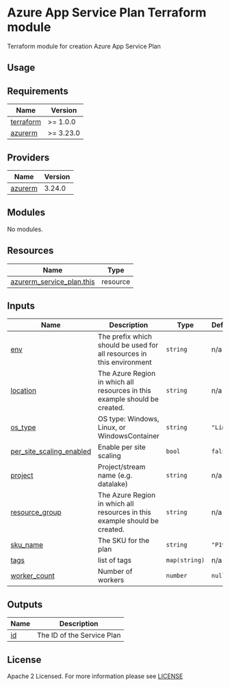 # Azure App Service Plan Terraform module
Terraform module for creation Azure App Service Plan

## Usage

<!-- BEGIN_TF_DOCS -->
## Requirements

| Name | Version |
|------|---------|
| <a name="requirement_terraform"></a> [terraform](#requirement\_terraform) | >= 1.0.0 |
| <a name="requirement_azurerm"></a> [azurerm](#requirement\_azurerm) | >= 3.23.0 |

## Providers

| Name | Version |
|------|---------|
| <a name="provider_azurerm"></a> [azurerm](#provider\_azurerm) | 3.24.0 |

## Modules

No modules.

## Resources

| Name | Type |
|------|------|
| [azurerm_service_plan.this](https://registry.terraform.io/providers/hashicorp/azurerm/latest/docs/resources/service_plan) | resource |

## Inputs

| Name | Description | Type | Default | Required |
|------|-------------|------|---------|:--------:|
| <a name="input_env"></a> [env](#input\_env) | The prefix which should be used for all resources in this environment | `string` | n/a | yes |
| <a name="input_location"></a> [location](#input\_location) | The Azure Region in which all resources in this example should be created. | `string` | n/a | yes |
| <a name="input_os_type"></a> [os\_type](#input\_os\_type) | OS type: Windows, Linux, or WindowsContainer | `string` | `"Linux"` | no |
| <a name="input_per_site_scaling_enabled"></a> [per\_site\_scaling\_enabled](#input\_per\_site\_scaling\_enabled) | Enable per site scaling | `bool` | `false` | no |
| <a name="input_project"></a> [project](#input\_project) | Project/stream name (e.g. datalake) | `string` | n/a | yes |
| <a name="input_resource_group"></a> [resource\_group](#input\_resource\_group) | The Azure Region in which all resources in this example should be created. | `string` | n/a | yes |
| <a name="input_sku_name"></a> [sku\_name](#input\_sku\_name) | The SKU for the plan | `string` | `"P1v3"` | no |
| <a name="input_tags"></a> [tags](#input\_tags) | list of tags | `map(string)` | n/a | yes |
| <a name="input_worker_count"></a> [worker\_count](#input\_worker\_count) | Number of workers | `number` | `null` | no |

## Outputs

| Name | Description |
|------|-------------|
| <a name="output_id"></a> [id](#output\_id) | The ID of the Service Plan |
<!-- END_TF_DOCS -->

## License

Apache 2 Licensed. For more information please see [LICENSE](https://github.com/data-platform-hq/terraform-azurerm-app-service-plan/tree/main/LICENSE)
